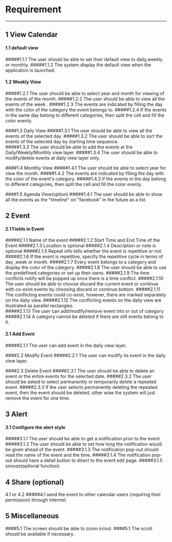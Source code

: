 Requirement
=================

----------


1	View Calendar
-------------



#### 1.1 default view
#####1.1.1	The user should be able to set their default view to daily,weekly or monthly.
#####1.1.2	The system display the default view when the application is launched. 

#### 1.2 Weekly View
#####1.2.1	The user should be able to select year and month for viewing of the events of the month.
#####1.2.2	The user should be able to view all the events of the week .
#####1.2.3	The events are indicated by filling the day with the color of the category the event belongs to.
#####1.2.4      If the events in the same day belong to different categories, then split the cell and fill the color evenly.

####1.3	Daily View
#####1.3.1	The user should be able to view all the events of the selected day.
#####1.3.2	The user should be able to sort the events of the selected day by starting time sequence.	
#####1.3.3	The user should be able to add the events at the Daily/Weekly/Monthly view layer.
#####1.3.4	The user should be able to modify/delete events at daily view layer only.

####1.4	Monthly View
#####1.4.1      The user should be able to select year for view the month.
#####1.4.2      The events are indicated by filling the day with the color of the event's category.
#####1.4.3      If the events in the day belong to different categories, then split the cell and fill the color evenly.

####1.5 Agenda View(option)
#####1.4.1	The user should be able to show all the events as the "timeline" on "facebook" in the future as a list.



2	Event
-------------

#### 2.1 Fields in Event
#####2.1.1	Name of the event
#####2.1.2	Start Time and End Time of the Event
#####2.1.3	Location is optional
#####2.1.4	Description or note is optional
#####2.1.5  	Repeat info tells whether the event is repetitive or not.
#####2.1.6	If the event is repetitive, specify the repetitive cycle in terms of day ,week or month.
#####2.1.7	Every event belongs to a category and display the color of the category.
#####2.1.8	The user should be able to use the predefined categories or set up their owns.
#####2.1.9	The time conflicts notify will be popped up once there is a time conflict.
#####2.1.10	The user should be able to choose discard the current event or continue with co-exist events by choosing discard or continue bottom.
#####2.1.11     The conflicting events could co-exist, however, there are marked separately on the daily view.
#####2.1.12	The conflicting events on the daily view are illustrated as parallel rectangles.  
#####2.1.13     The user can add/modify/remove event into or out of category
#####2.1.14	A category cannot be deleted if there are still events belong to it.

#### 2.1 Add Event
#####2.1.1	The user can add event in the daily view layer.

####2.2 Modify Event
#####2.2.1      The user can modify its event in the daily view layer.	


####2.3 Delete Event
#####2.3.1	The user should be able to delete an event or the entire events for the selected date.
#####2.3.2	The user should be asked to select permanently or temporarily delete a repeated event.
#####2.3.3	If the user selects permanently deleting the repeated event, then the event should be deleted, other wise the system will just remove the event for one time. 



3	Alert
-------------
####	3.1	 Configure the alert style
#####3.1.1	The user should be able to get a notification prior to the event.
#####3.1.2	The user should be able to set how long the notification would be given ahead of the event.
#####3.1.3	The notification pop-out should read the name of the event and the time.
#####3.1.4	The notification pop-out should have a detail button to direct to the event edit page.
#####3.1.5      snooze(optional function)	


4	Share (optional)
-------------------
4.1 or 4.2
#####4.1 send the event to other calendar users (requiring their permission) through Internet.




5	Miscellaneous
-------------------
####5.1	The screen should be able to zoom in/out.
####5.1	The scroll should be available if necessary.